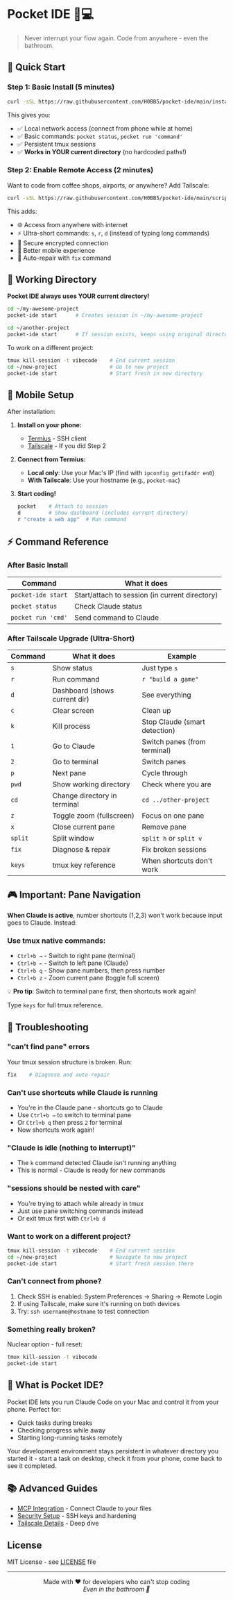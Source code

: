# Pocket IDE 📱💻

> Never interrupt your flow again. Code from anywhere - even the bathroom.

## 🚀 Quick Start

### Step 1: Basic Install (5 minutes)

```bash
curl -sSL https://raw.githubusercontent.com/H0BB5/pocket-ide/main/install.sh | bash
```

This gives you:
- ✅ Local network access (connect from phone while at home)
- ✅ Basic commands: `pocket status`, `pocket run 'command'`
- ✅ Persistent tmux sessions
- ✅ **Works in YOUR current directory** (no hardcoded paths!)

### Step 2: Enable Remote Access (2 minutes)

Want to code from coffee shops, airports, or anywhere? Add Tailscale:

```bash
curl -sSL https://raw.githubusercontent.com/H0BB5/pocket-ide/main/scripts/tailscale-upgrade.sh | bash
```

This adds:
- 🌐 Access from anywhere with internet
- ⚡ Ultra-short commands: `s`, `r`, `d` (instead of typing long commands)
- 🔐 Secure encrypted connection
- 📱 Better mobile experience
- 🔧 Auto-repair with `fix` command

## 📁 Working Directory

**Pocket IDE always uses YOUR current directory!** 

```bash
cd ~/my-awesome-project
pocket-ide start      # Creates session in ~/my-awesome-project

cd ~/another-project  
pocket-ide start      # If session exists, keeps using original directory
```

To work on a different project:
```bash
tmux kill-session -t vibecode    # End current session
cd ~/new-project                 # Go to new project
pocket-ide start                 # Start fresh in new directory
```

## 📱 Mobile Setup

After installation:

1. **Install on your phone:**
   - [Termius](https://termius.com/) - SSH client
   - [Tailscale](https://tailscale.com/download) - If you did Step 2

2. **Connect from Termius:**
   - **Local only**: Use your Mac's IP (find with `ipconfig getifaddr en0`)
   - **With Tailscale**: Use your hostname (e.g., `pocket-mac`)

3. **Start coding!**
   ```bash
   pocket    # Attach to session
   d         # Show dashboard (includes current directory)
   r "create a web app"  # Run command
   ```

## ⚡ Command Reference

### After Basic Install
| Command | What it does |
|---------|-------------|
| `pocket-ide start` | Start/attach to session (in current directory) |
| `pocket status` | Check Claude status |
| `pocket run 'cmd'` | Send command to Claude |

### After Tailscale Upgrade (Ultra-Short)
| Command | What it does | Example |
|---------|--------------|------|
| `s` | Show status | Just type `s` |
| `r` | Run command | `r "build a game"` |
| `d` | Dashboard (shows current dir) | See everything |
| `c` | Clear screen | Clean up |
| `k` | Kill process | Stop Claude (smart detection) |
| `1` | Go to Claude | Switch panes (from terminal) |
| `2` | Go to terminal | Switch panes |
| `p` | Next pane | Cycle through |
| `pwd` | Show working directory | Check where you are |
| `cd` | Change directory in terminal | `cd ../other-project` |
| `z` | Toggle zoom (fullscreen) | Focus on one pane |
| `x` | Close current pane | Remove pane |
| `split` | Split window | `split h` or `split v` |
| `fix` | Diagnose & repair | Fix broken sessions |
| `keys` | tmux key reference | When shortcuts don't work |

## 🎮 Important: Pane Navigation

**When Claude is active**, number shortcuts (1,2,3) won't work because input goes to Claude. Instead:

### Use tmux native commands:
- `Ctrl+b →` - Switch to right pane (terminal)
- `Ctrl+b ←` - Switch to left pane (Claude)  
- `Ctrl+b q` - Show pane numbers, then press number
- `Ctrl+b z` - Zoom current pane (toggle full screen)

💡 **Pro tip**: Switch to terminal pane first, then shortcuts work again!

Type `keys` for full tmux reference.

## 🔧 Troubleshooting

### "can't find pane" errors
Your tmux session structure is broken. Run:
```bash
fix    # Diagnose and auto-repair
```

### Can't use shortcuts while Claude is running
- You're in the Claude pane - shortcuts go to Claude
- Use `Ctrl+b →` to switch to terminal pane
- Or `Ctrl+b q` then press `2` for terminal
- Now shortcuts work again!

### "Claude is idle (nothing to interrupt)"
- The `k` command detected Claude isn't running anything
- This is normal - Claude is ready for new commands

### "sessions should be nested with care"
- You're trying to attach while already in tmux
- Just use pane switching commands instead
- Or exit tmux first with `Ctrl+b d`

### Want to work on a different project?
```bash
tmux kill-session -t vibecode    # End current session
cd ~/new-project                 # Navigate to new project
pocket-ide start                 # Start fresh session there
```

### Can't connect from phone?
1. Check SSH is enabled: System Preferences → Sharing → Remote Login
2. If using Tailscale, make sure it's running on both devices
3. Try: `ssh username@hostname` to test connection

### Something really broken?
Nuclear option - full reset:
```bash
tmux kill-session -t vibecode
pocket-ide start
```

## 🎯 What is Pocket IDE?

Pocket IDE lets you run Claude Code on your Mac and control it from your phone. Perfect for:
- Quick tasks during breaks
- Checking progress while away
- Starting long-running tasks remotely

Your development environment stays persistent in whatever directory you started it - start a task on desktop, check it from your phone, come back to see it completed.

## 📚 Advanced Guides

- [MCP Integration](guides/03-mcp-integration.md) - Connect Claude to your files
- [Security Setup](guides/security.md) - SSH keys and hardening
- [Tailscale Details](guides/02-remote-access/tailscale.md) - Deep dive

## License

MIT License - see [LICENSE](LICENSE) file

---

<p align="center">
Made with ❤️ for developers who can't stop coding
<br>
<em>Even in the bathroom 🚽</em>
</p>